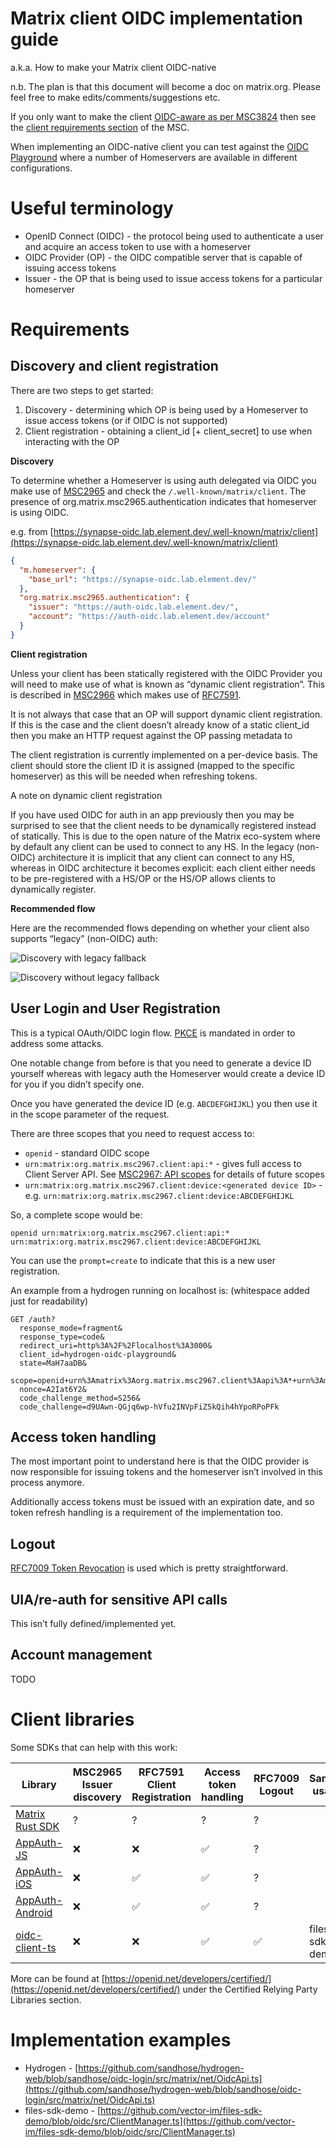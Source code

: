 # Matrix client OIDC implementation guide

a.k.a. How to make your Matrix client OIDC-native

<div class="callout callout-info" markdown="span">
n.b. The plan is that this document will become a doc on matrix.org. Please feel free to make edits/comments/suggestions etc.
</div>

If you only want to make the client [OIDC-aware as per MSC3824](https://github.com/matrix-org/matrix-spec-proposals/pull/3824) then see the [client requirements section](https://github.com/matrix-org/matrix-spec-proposals/blob/hughns/sso-redirect-action/proposals/3824-oidc-aware-clients.md#definition-of-oidc-aware) of the MSC.

When implementing an OIDC-native client you can test against the [OIDC Playground](https://github.com/vector-im/oidc-playground) where a number of Homeservers are available in different configurations.

# Useful terminology

- OpenID Connect (OIDC) - the protocol being used to authenticate a user and acquire an access token to use with a homeserver
- OIDC Provider (OP) - the OIDC compatible server that is capable of issuing access tokens
- Issuer - the OP that is being used to issue access tokens for a particular homeserver

# Requirements

## Discovery and client registration

There are two steps to get started:

1. Discovery - determining which OP is being used by a Homeserver to issue access tokens (or if OIDC is not supported)
2. Client registration - obtaining a client_id [+ client_secret] to use when interacting with the OP

**Discovery**

To determine whether a Homeserver is using auth delegated via OIDC you make use of [MSC2965](https://github.com/matrix-org/matrix-spec-proposals/pull/2965) and check the `/.well-known/matrix/client`. The presence of org.matrix.msc2965.authentication indicates that homeserver is using OIDC.

e.g. from [https://synapse-oidc.lab.element.dev/.well-known/matrix/client](https://synapse-oidc.lab.element.dev/.well-known/matrix/client)

```json
{
  "m.homeserver": {
    "base_url": "https://synapse-oidc.lab.element.dev/"
  },
  "org.matrix.msc2965.authentication": {
    "issuer": "https://auth-oidc.lab.element.dev/",
    "account": "https://auth-oidc.lab.element.dev/account"
  }
}
```

**Client registration**

Unless your client has been statically registered with the OIDC Provider you will need to make use of what is known as “dynamic client registration”. This is described in [MSC2966](https://github.com/matrix-org/matrix-spec-proposals/pull/2966) which makes use of [RFC7591](https://datatracker.ietf.org/doc/html/rfc7591).

It is not always that case that an OP will support dynamic client registration. If this is the case and the client doesn’t already know of a static client_id then you make an HTTP request against the OP passing metadata to 

The client registration is currently implemented on a per-device basis. The client should store the client ID it is assigned (mapped to the specific homeserver) as this will be needed when refreshing tokens.

<div class="callout callout-info" markdown="span">
A note on dynamic client registration

If you have used OIDC for auth in an app previously then you may be surprised to see that the client needs to be dynamically registered instead of statically. This is due to the open nature of the Matrix eco-system where by default any client can be used to connect to any HS. In the legacy (non-OIDC) architecture it is implicit that any client can connect to any HS, whereas in OIDC architecture it becomes explicit: each client either needs to be pre-registered with a HS/OP or the HS/OP allows clients to dynamically register.
</div>

**Recommended flow**

Here are the recommended flows depending on whether your client also supports “legacy” (non-OIDC) auth:

![Discovery with legacy fallback](./discovery%20with%20fallback.png)

![Discovery without legacy fallback](./discovery%20without%20fallback.png)

## User Login and User Registration

This is a typical OAuth/OIDC login flow. [PKCE](https://www.rfc-editor.org/rfc/rfc7636.html) is mandated in order to address some attacks.

One notable change from before is that you need to generate a device ID yourself whereas with legacy auth the Homeserver would create a device ID for you if you didn’t specify one.

Once you have generated the device ID (e.g. `ABCDEFGHIJKL`) you then use it in the scope parameter of the request.

There are three scopes that you need to request access to:

* `openid` - standard OIDC scope 
* `urn:matrix:org.matrix.msc2967.client:api:*` - gives full access to Client Server API. See [MSC2967: API scopes](https://github.com/matrix-org/matrix-spec-proposals/pull/2967) for details of future scopes
* `urn:matrix:org.matrix.msc2967.client:device:<generated device ID>` - e.g. `urn:matrix:org.matrix.msc2967.client:device:ABCDEFGHIJKL`

So, a complete scope would be:

`openid urn:matrix:org.matrix.msc2967.client:api:* urn:matrix:org.matrix.msc2967.client:device:ABCDEFGHIJKL`

You can use the `prompt=create` to indicate that this is a new user registration.

An example from a hydrogen running on localhost is: (whitespace added just for readability)

```
GET /auth?
  response_mode=fragment&
  response_type=code&
  redirect_uri=http%3A%2F%2Flocalhost%3A3000&
  client_id=hydrogen-oidc-playground&
  state=MaH7aaDB&
  scope=openid+urn%3Amatrix%3Aorg.matrix.msc2967.client%3Aapi%3A*+urn%3Amatrix%3Aorg.matrix.msc2967.client%3Adevice%3AjtiAHHIr1T&
  nonce=A2Iat6Y2&
  code_challenge_method=S256&
  code_challenge=d9UAwn-QGjq6wp-hVfu2INVpFiZ5kQih4hYpoRPoPFk
```

## Access token handling

The most important point to understand here is that the OIDC provider is now responsible for issuing tokens and the homeserver isn’t involved in this process anymore.

Additionally access tokens must be issued with an expiration date, and so token refresh handling is a requirement of the implementation too.

## Logout

[RFC7009 Token Revocation](https://datatracker.ietf.org/doc/html/rfc7009) is used which is pretty straightforward.

## UIA/re-auth for sensitive API calls

This isn’t fully defined/implemented yet.

## Account management

TODO

# Client libraries

Some SDKs that can help with this work:

| Library | MSC2965 Issuer discovery | RFC7591 Client Registration | Access token handling | RFC7009 Logout | Sample usage |
|---|---|---|---|---|---|
| [Matrix Rust SDK](https://github.com/matrix-org/matrix-rust-sdk) | ? | ? | ? | ? | |
| [AppAuth-JS](https://github.com/openid/AppAuth-JS) | ❌ | ❌ | ✅ | ? | |
| [AppAuth-iOS](https://github.com/openid/AppAuth-iOS) | ❌ | ✅ | ✅ | ? | |
| [AppAuth-Android](https://github.com/openid/AppAuth-Android)| ❌ | ✅ | ✅ | ? | |
| [oidc-client-ts](https://github.com/authts/oidc-client-ts) | ❌ | ❌ | ✅ | ✅ | files-sdk-demo |


More can be found at [https://openid.net/developers/certified/](https://openid.net/developers/certified/) under the Certified Relying Party Libraries section.

# Implementation examples

* Hydrogen - [https://github.com/sandhose/hydrogen-web/blob/sandhose/oidc-login/src/matrix/net/OidcApi.ts](https://github.com/sandhose/hydrogen-web/blob/sandhose/oidc-login/src/matrix/net/OidcApi.ts)
* files-sdk-demo - [https://github.com/vector-im/files-sdk-demo/blob/oidc/src/ClientManager.ts](https://github.com/vector-im/files-sdk-demo/blob/oidc/src/ClientManager.ts)
